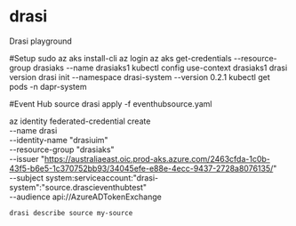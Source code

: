 # drasi
Drasi playground

#Setup 
sudo az aks install-cli
az login
az aks get-credentials --resource-group drasiaks --name drasiaks1
kubectl config use-context drasiaks1
drasi version
drasi init --namespace drasi-system --version 0.2.1
kubectl get pods -n dapr-system

#Event Hub source
drasi apply -f eventhubsource.yaml

az identity federated-credential create \
    --name drasi \
    --identity-name "drasiuim" \
    --resource-group "drasiaks" \
    --issuer "https://australiaeast.oic.prod-aks.azure.com/2463cfda-1c0b-43f5-b6e5-1c370752bb93/34045efe-e88e-4ecc-9437-2728a8076135/" \
    --subject system:serviceaccount:"drasi-system":"source.drascieventhubtest" \
    --audience api://AzureADTokenExchange

    drasi describe source my-source

    